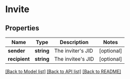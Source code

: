 # Invite

## Properties
Name | Type | Description | Notes
------------ | ------------- | ------------- | -------------
**sender** | **string** | The inviter&#39;s JID | [optional] 
**recipient** | **string** | The invitee&#39;s JID | [optional] 

[[Back to Model list]](../README.md#documentation-for-models) [[Back to API list]](../README.md#documentation-for-api-endpoints) [[Back to README]](../README.md)


